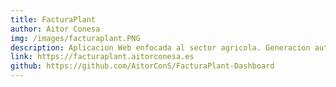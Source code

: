 ```yaml
---
title: FacturaPlant
author: Aitor Conesa
img: /images/facturaplant.PNG
description: Aplicacion Web enfocada al sector agricola. Generacion automatica de los pasaportes fitosanitarios y facturas. Gestion de clientes, productos y facturas. Desarrollada con Astro y MySQL 
link: https://facturaplant.aitorconesa.es
github: https://github.com/AitorConS/FacturaPlant-Dashboard
---
```

